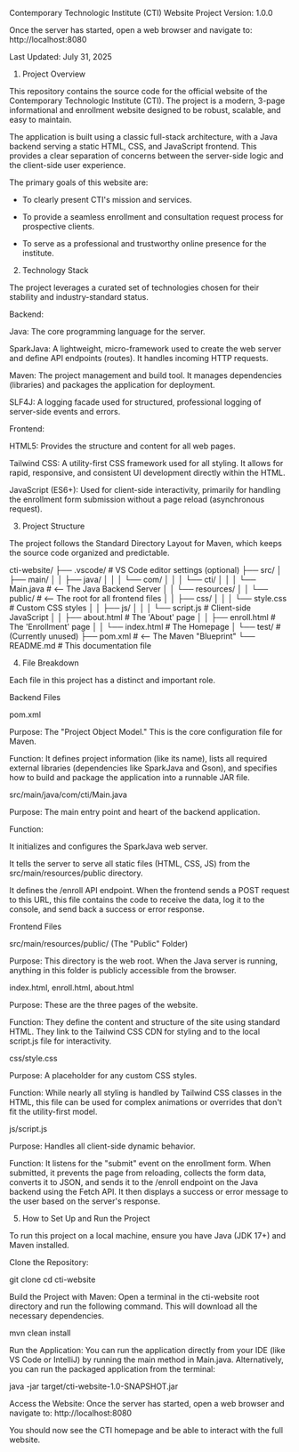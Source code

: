 Contemporary Technologic Institute (CTI) Website
Project Version: 1.0.0

Once the server has started, open a web browser and navigate to:
http://localhost:8080

Last Updated: July 31, 2025

1. Project Overview

This repository contains the source code for the official website of the Contemporary Technologic Institute (CTI). The project is a modern, 3-page informational and enrollment website designed to be robust, scalable, and easy to maintain.

The application is built using a classic full-stack architecture, with a Java backend serving a static HTML, CSS, and JavaScript frontend. This provides a clear separation of concerns between the server-side logic and the client-side user experience.

The primary goals of this website are:

- To clearly present CTI's mission and services.

- To provide a seamless enrollment and consultation request process for prospective clients.

- To serve as a professional and trustworthy online presence for the institute.

2. Technology Stack

The project leverages a curated set of technologies chosen for their stability and industry-standard status.

Backend:

Java: The core programming language for the server.

SparkJava: A lightweight, micro-framework used to create the web server and define API endpoints (routes). It handles incoming HTTP requests.

Maven: The project management and build tool. It manages dependencies (libraries) and packages the application for deployment.

SLF4J: A logging facade used for structured, professional logging of server-side events and errors.

Frontend:

HTML5: Provides the structure and content for all web pages.

Tailwind CSS: A utility-first CSS framework used for all styling. It allows for rapid, responsive, and consistent UI development directly within the HTML.

JavaScript (ES6+): Used for client-side interactivity, primarily for handling the enrollment form submission without a page reload (asynchronous request).

3. Project Structure

The project follows the Standard Directory Layout for Maven, which keeps the source code organized and predictable.

cti-website/
├── .vscode/            # VS Code editor settings (optional)
├── src/
│   ├── main/
│   │   ├── java/
│   │   │   └── com/
│   │   │       └── cti/
│   │   │           └── Main.java       # <-- The Java Backend Server
│   │   └── resources/
│   │       └── public/                 # <-- The root for all frontend files
│   │           ├── css/
│   │           │   └── style.css       # Custom CSS styles
│   │           ├── js/
│   │           │   └── script.js       # Client-side JavaScript
│   │           ├── about.html          # The 'About' page
│   │           ├── enroll.html         # The 'Enrollment' page
│   │           └── index.html          # The Homepage
│   └── test/                           # (Currently unused)
├── pom.xml                             # <-- The Maven "Blueprint"
└── README.md                           # This documentation file

4. File Breakdown

Each file in this project has a distinct and important role.

Backend Files

pom.xml

Purpose: The "Project Object Model." This is the core configuration file for Maven.

Function: It defines project information (like its name), lists all required external libraries (dependencies like SparkJava and Gson), and specifies how to build and package the application into a runnable JAR file.

src/main/java/com/cti/Main.java

Purpose: The main entry point and heart of the backend application.

Function:

It initializes and configures the SparkJava web server.

It tells the server to serve all static files (HTML, CSS, JS) from the src/main/resources/public directory.

It defines the /enroll API endpoint. When the frontend sends a POST request to this URL, this file contains the code to receive the data, log it to the console, and send back a success or error response.

Frontend Files

src/main/resources/public/ (The "Public" Folder)

Purpose: This directory is the web root. When the Java server is running, anything in this folder is publicly accessible from the browser.

index.html, enroll.html, about.html

Purpose: These are the three pages of the website.

Function: They define the content and structure of the site using standard HTML. They link to the Tailwind CSS CDN for styling and to the local script.js file for interactivity.

css/style.css

Purpose: A placeholder for any custom CSS styles.

Function: While nearly all styling is handled by Tailwind CSS classes in the HTML, this file can be used for complex animations or overrides that don't fit the utility-first model.

js/script.js

Purpose: Handles all client-side dynamic behavior.

Function: It listens for the "submit" event on the enrollment form. When submitted, it prevents the page from reloading, collects the form data, converts it to JSON, and sends it to the /enroll endpoint on the Java backend using the Fetch API. It then displays a success or error message to the user based on the server's response.

5. How to Set Up and Run the Project

To run this project on a local machine, ensure you have Java (JDK 17+) and Maven installed.

Clone the Repository:

git clone <repository-url>
cd cti-website

Build the Project with Maven:
Open a terminal in the cti-website root directory and run the following command. This will download all the necessary dependencies.

mvn clean install

Run the Application:
You can run the application directly from your IDE (like VS Code or IntelliJ) by running the main method in Main.java. Alternatively, you can run the packaged application from the terminal:

java -jar target/cti-website-1.0-SNAPSHOT.jar

Access the Website:
Once the server has started, open a web browser and navigate to:
http://localhost:8080

You should now see the CTI homepage and be able to interact with the full website.

